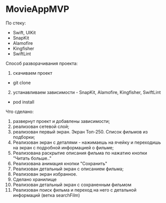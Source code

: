# MovieAppMVP

По стеку:
- Swift, UIKit
- SnapKit
- Alamofire
- Kingfisher
- SwiftLint

Способ разворачивания проекта:
1. скачиваем проект
- git clone
2. устанавливаем зависимости - SnapKit, Alamofire, Kingfisher, SwiftLint
- pod install
   
Что сделано:
1. развернут проект и добавлены зависимости;
2. реализован сетевой слой;
3. реализован первый экран. Экран Топ-250. Список фильмов из подборки;
4. Реализован экран с деталями - нажимаешь на ячейку и переходишь на экран с подробной информацией о фильме;
5. Реализована раскрытие описания фильма по нажатию кнопки "Читать больше.."
6. Реализована анимация кнопки "Сохранить"
7. Реализован детальный экран с описанием фильма;
8. Реализован экран избранное.
9. Сделано хранилище
10. Реализован детальный экран с сохраненным фильмом
11. Реализован поиск фильма и переход на него с детальной информаций (ветка searchFilm)

